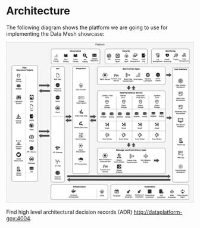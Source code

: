 # Architecture

The following diagram shows the platform we are going to use for implementing the Data Mesh showcase:

![Architecture Blueprint](./images/architecture.png)

Find high level architectural decision records (ADR) <http://dataplatform-gov:4004>.